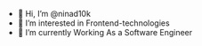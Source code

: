 - 👋 Hi, I’m @ninad10k
- 👀 I’m interested in Frontend-technologies
- 🌱 I’m currently Working As a Software Engineer  
